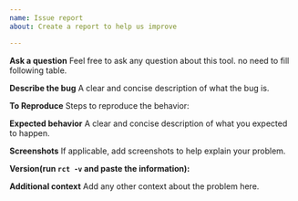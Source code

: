 ```yaml
---
name: Issue report
about: Create a report to help us improve

---
```


**Ask a question**
Feel free to ask any question about this tool. no need to fill following table.  

**Describe the bug**
A clear and concise description of what the bug is.

**To Reproduce**
Steps to reproduce the behavior:

**Expected behavior**
A clear and concise description of what you expected to happen.

**Screenshots**
If applicable, add screenshots to help explain your problem.

**Version(run `rct -v` and paste the information):**  

**Additional context**
Add any other context about the problem here.
